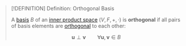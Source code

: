 >[!DEFINITION] Definition: Orthogonal Basis
>
>A [basis](../../Bases/Basis.md) $B$ of an [inner product space](Inner%20Product%20Space.md) $(V,F,+,\cdot)$ is **orthogonal** if all pairs of basis elements are [orthogonal](Orthogonality.md) to each other:
>
>$$\mathbf{u} \perp \mathbf{v} \qquad \forall \mathbf{u},\mathbf{v} \in B$$
>